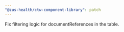 ```yaml
---
"@zus-health/ctw-component-library": patch
---
```


Fix filtering logic for documentReferences in the table.
